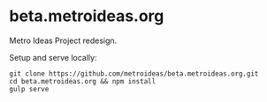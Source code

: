 # beta.metroideas.org

Metro Ideas Project redesign.

Setup and serve locally:

```
git clone https://github.com/metroideas/beta.metroideas.org.git  
cd beta.metroideas.org && npm install  
gulp serve
```

